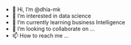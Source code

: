 - 👋 Hi, I’m @dhia-mk
- 👀 I’m interested in data science
- 🌱 I’m currently learning business Intelligence
- 💞️ I’m looking to collaborate on ...
- 📫 How to reach me ...

<!---
dhia-mk/dhia-mk is a ✨ special ✨ repository because its `README.md` (this file) appears on your GitHub profile.
You can click the Preview link to take a look at your changes.
--->
